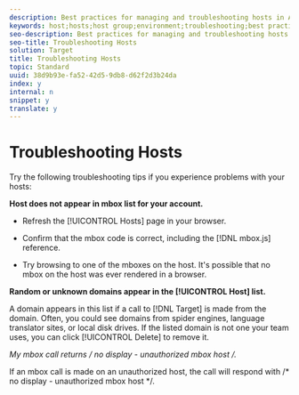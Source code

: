 ```yaml
---
description: Best practices for managing and troubleshooting hosts in Adobe Target.
keywords: host;hosts;host group;environment;troubleshooting;best practices
seo-description: Best practices for managing and troubleshooting hosts in Adobe Target.
seo-title: Troubleshooting Hosts
solution: Target
title: Troubleshooting Hosts
topic: Standard
uuid: 38d9b93e-fa52-42d5-9db8-d62f2d3b24da
index: y
internal: n
snippet: y
translate: y
---
```


# Troubleshooting Hosts

Try the following troubleshooting tips if you experience problems with your hosts: 

**Host does not appear in mbox list for your account.** 


* Refresh the [!UICONTROL  Hosts] page in your browser. 

* Confirm that the mbox code is correct, including the [!DNL  mbox.js] reference. 

* Try browsing to one of the mboxes on the host. It's possible that no mbox on the host was ever rendered in a browser. 



**Random or unknown domains appear in the [!UICONTROL  Host] list.** 

A domain appears in this list if a call to [!DNL  Target] is made from the domain. Often, you could see domains from spider engines, language translator sites, or local disk drives. If the listed domain is not one your team uses, you can click [!UICONTROL  Delete] to remove it. 

**My mbox call returns /* no display - unauthorized mbox host */.** 

If an mbox call is made on an unauthorized host, the call will respond with /* no display - unauthorized mbox host */. 
